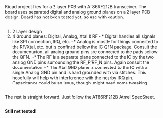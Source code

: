 ##
Kicad project files for a 2 layer PCB with AT86RF212B transceiver. The board uses separated digital and analog ground planes on a 2 layer PCB design. Board has not been tested yet, so use with caution.

##
1. 2 Layer design
2. 4 Ground planes: Digital, Analog, Xtal & RF
 ⋅⋅* Digital handles all signals like SPI connection, IRQ, etc.
 ⋅⋅* Analog is mostly for things connected to the RF/Xtal, etc. but is confined bellow the IC QFN package. Consult the documentation, all analog ground pins are connected to the pads bellow the QFN.
 ⋅⋅* The RF is a separate plane connected to the IC by the two analog GND pins surrounding the RF_P/RF_N pins. Again consult the documentation
 ⋅⋅* The Xtal GND plane is connected to the IC with a single Analog GND pin and is hard grounded with via stitches. This hopefully will help with interference with the nearby IRQ pin. Capacitance could be an issue, though, might need some tweaking.

##
The rest is straight forward. Just follow the AT86RF212B Atmel SpecSheet.

##
**Still not tested!**
